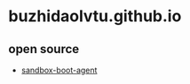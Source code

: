 # buzhidaolvtu.github.io

## open source
- [sandbox-boot-agent](https://github.com/buzhidaolvtu/sandbox-boot-agent)